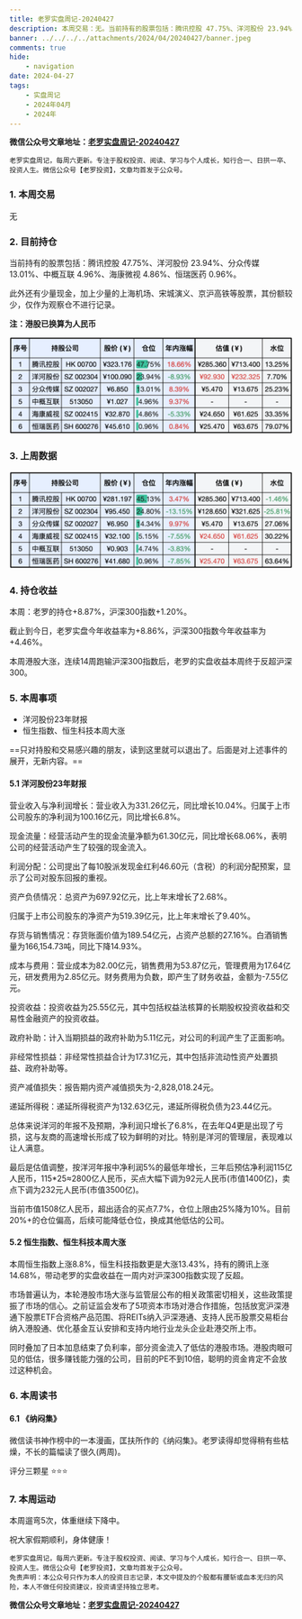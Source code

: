 ```yaml
---
title: 老罗实盘周记-20240427
description: 本周交易：无。当前持有的股票包括：腾讯控股 47.75%、洋河股份 23.94%、分众传媒 13.01%、中概互联 4.96%、海康微视 4.86%、恒瑞医药 0.96%。此外还有少量现金，加上少量的上海机场、宋城演义、京沪高铁等股票，其份额较少，仅作为观察仓不进行记录。
banner: ../../../../attachments/2024/04/20240427/banner.jpeg
comments: true
hide:
    - navigation
date: 2024-04-27
tags:
    - 实盘周记
    - 2024年04月
    - 2024年
---
```


__微信公众号文章地址：[老罗实盘周记-20240427](https://mp.weixin.qq.com/s/3SmZnIqEMaRL4bPvJmXcWw)__

```
老罗实盘周记，每周六更新。专注于股权投资、阅读、学习与个人成长，知行合一、日拱一卒、投资人生。微信公众号【老罗投资】，文章均首发于公众号。
```

### 1. 本周交易

无

### 2. 目前持仓

当前持有的股票包括：腾讯控股 47.75%、洋河股份 23.94%、分众传媒 13.01%、中概互联 4.96%、海康微视 4.86%、恒瑞医药 0.96%。

此外还有少量现金，加上少量的上海机场、宋城演义、京沪高铁等股票，其份额较少，仅作为观察仓不进行记录。

**注：港股已换算为人民币**

![目前持仓](../../../attachments/2024/04/20240427/1.jpg)

### 3. 上周数据

![上周数据](../../../attachments/2024/04/20240427/2.jpg)

### 4. 持仓收益

本周：老罗的持仓<span class="red">+8.87%</span>，沪深300指数<span class="red">+1.20%</span>。 

截止到今日，老罗实盘今年收益率为<span class="red">+8.86%</span>，沪深300指数今年收益率为<span class="red">+4.46%</span>。

本周港股大涨，连续14周跑输沪深300指数后，老罗的实盘收益本周终于反超沪深300。

### 5. 本周事项

+ 洋河股份23年财报
+ 恒生指数、恒生科技本周大涨

==只对持股和交易感兴趣的朋友，读到这里就可以退出了。后面是对上述事件的展开，无新内容。==

#### 5.1 洋河股份23年财报

营业收入与净利润增长：营业收入为331.26亿元，同比增长10.04%。归属于上市公司股东的净利润为100.16亿元，同比增长6.8%。

现金流量：经营活动产生的现金流量净额为61.30亿元，同比增长68.06%，表明公司的经营活动产生了较强的现金流入。

利润分配：公司提出了每10股派发现金红利46.60元（含税）的利润分配预案，显示了公司对股东回报的重视。

资产负债情况：总资产为697.92亿元，比上年末增长了2.68%。

归属于上市公司股东的净资产为519.39亿元，比上年末增长了9.40%。

存货与销售情况：存货账面价值为189.54亿元，占资产总额的27.16%。白酒销售量为166,154.73吨，同比下降14.93%。

成本与费用：营业成本为82.00亿元，销售费用为53.87亿元，管理费用为17.64亿元，研发费用为2.85亿元。财务费用为负数，即产生了财务收益，金额为-7.55亿元。

投资收益：投资收益为25.55亿元，其中包括权益法核算的长期股权投资收益和交易性金融资产的投资收益。

政府补助：计入当期损益的政府补助为5.11亿元，对公司的利润产生了正面影响。

非经常性损益：非经常性损益合计为17.31亿元，其中包括非流动性资产处置损益、政府补助等。

资产减值损失：报告期内资产减值损失为-2,828,018.24元。

递延所得税：递延所得税资产为132.63亿元，递延所得税负债为23.44亿元。

总体来说洋河的年报不及预期，净利润只增长了6.8%，在去年Q4更是出现了亏损，这与友商的高速增长形成了较为鲜明的对比。特别是洋河的管理层，表现难以让人满意。

最后是估值调整，按洋河年报中净利润5%的最低年增长，三年后预估净利润115亿人民币，115*25≈2800亿人民币，买点大幅下调为92元人民币(市值1400亿)，卖点下调为232元人民币(市值3500亿)。

当前市值1508亿人民币，超出适合的买点7.7%，仓位上限由25%降为10%。目前20%+的仓位偏高，后续可能降低仓位，换成其他低估的公司。

#### 5.2 恒生指数、恒生科技本周大涨

本周恒生指数上涨8.8%，恒生科技指数更是大涨13.43%，持有的腾讯上涨14.68%，带动老罗的实盘收益在一周内对沪深300指数实现了反超。

市场普遍认为，本轮港股市场大涨与监管层公布的相关政策密切相关，这些政策提振了市场的信心。之前证监会发布了5项资本市场对港合作措施，包括放宽沪深港通下股票ETF合资格产品范围、将REITs纳入沪深港通、支持人民币股票交易柜台纳入港股通、优化基金互认安排和支持内地行业龙头企业赴港交所上市。

同时叠加了日本加息结束了负利率，部分资金流入了低估的港股市场。港股肉眼可见的低估，很多赚钱能力强的公司，目前的PE不到10倍，聪明的资金肯定不会放过这种机会。

### 6. 本周读书

#### 6.1 《纳闷集》

微信读书神作榜中的一本漫画，匡扶所作的《纳闷集》。老罗读得却觉得稍有些枯燥，不长的篇幅读了很久(两周)。

评分三颗星 ⭐️⭐️⭐️

### 7. 本周运动

本周遛弯5次，体重继续下降中。

祝大家假期顺利，身体健康！

```
老罗实盘周记，每周六更新。专注于股权投资、阅读、学习与个人成长，知行合一、日拱一卒、投资人生。微信公众号【老罗投资】，文章均首发于公众号。
免责声明：本公众号只作为本人的投资日志记录，本文中提及的个股都有腰斩或血本无归的风险，本人不做任何投资建议，投资请坚持独立思考。
```

__微信公众号文章地址：[老罗实盘周记-20240427](https://mp.weixin.qq.com/s/3SmZnIqEMaRL4bPvJmXcWw)__